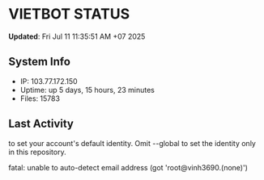# VIETBOT STATUS
**Updated**: Fri Jul 11 11:35:51 AM +07 2025

## System Info
- IP: 103.77.172.150
- Uptime: up 5 days, 15 hours, 23 minutes
- Files: 15783

## Last Activity

to set your account's default identity.
Omit --global to set the identity only in this repository.

fatal: unable to auto-detect email address (got 'root@vinh3690.(none)')
